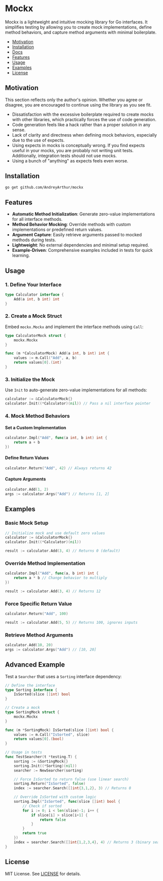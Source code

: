 # Mockx

Mockx is a lightweight and intuitive mocking library for Go interfaces. It simplifies testing by allowing you to create mock implementations, define method behaviors, and capture method arguments with minimal boilerplate.

- [Motivation](#motivation)
- [Installation](#installation)
- [Docs](https://pkg.go.dev/github.com/AndreyArthur/mockx)
- [Features](#features)
- [Usage](#usage)
- [Examples](#examples)
- [License](#license)

## Motivation

This section reflects only the author's opinion. Whether you agree or disagree, you are encouraged to continue using the library as you see fit.

- Dissatisfaction with the excessive boilerplate required to create mocks with other libraries, which practically forces the use of code generation.
- Code generation feels like a hack rather than a proper solution in any sense.
- Lack of clarity and directness when defining mock behaviors, especially due to the use of expects.
- Using expects in mocks is conceptually wrong. If you find expects useful in your mocks, you are probably not writing unit tests. Additionally, integration tests should not use mocks.
- Using a bunch of "anything" as expects feels even worse.

## Installation

```bash
go get github.com/AndreyArthur/mockx
```

## Features

- **Automatic Method Initialization**: Generate zero-value implementations for all interface methods.
- **Method Behavior Mocking**: Override methods with custom implementations or predefined return values.
- **Argument Capture**: Easily retrieve arguments passed to mocked methods during tests.
- **Lightweight**: No external dependencies and minimal setup required.
- **Example-Driven**: Comprehensive examples included in tests for quick learning.

## Usage

### 1. Define Your Interface

```go
type Calculator interface {
    Add(a int, b int) int
}
```

### 2. Create a Mock Struct

Embed `mockx.Mockx` and implement the interface methods using `Call`:

```go
type CalculatorMock struct {
    mockx.Mockx
}

func (m *CalculatorMock) Add(a int, b int) int {
    values := m.Call("Add", a, b)
    return values[0].(int)
}
```

### 3. Initialize the Mock

Use `Init` to auto-generate zero-value implementations for all methods:

```go
calculator := &CalculatorMock{}
calculator.Init((*Calculator)(nil)) // Pass a nil interface pointer
```

### 4. Mock Method Behaviors

#### Set a Custom Implementation

```go
calculator.Impl("Add", func(a int, b int) int {
    return a + b
})
```

#### Define Return Values

```go
calculator.Return("Add", 42) // Always returns 42
```

#### Capture Arguments

```go
calculator.Add(1, 2)
args := calculator.Args("Add") // Returns [1, 2]
```

## Examples

### Basic Mock Setup

```go
// Initialize mock and use default zero values
calculator := &CalculatorMock{}
calculator.Init((*Calculator)(nil))

result := calculator.Add(3, 4) // Returns 0 (default)
```

### Override Method Implementation

```go
calculator.Impl("Add", func(a, b int) int {
    return a * b // Change behavior to multiply
})

result := calculator.Add(3, 4) // Returns 12
```

### Force Specific Return Value

```go
calculator.Return("Add", 100)

result := calculator.Add(5, 5) // Returns 100, ignores inputs
```

### Retrieve Method Arguments

```go
calculator.Add(10, 20)
args := calculator.Args("Add") // [10, 20]
```

## Advanced Example

Test a `Searcher` that uses a `Sorting` interface dependency:

```go
// Define the interface
type Sorting interface {
    IsSorted(slice []int) bool
}

// Create a mock
type SortingMock struct {
    mockx.Mockx
}

func (m *SortingMock) IsSorted(slice []int) bool {
    values := m.Call("IsSorted", slice)
    return values[0].(bool)
}

// Usage in tests
func TestSearcher(t *testing.T) {
    sorting := &SortingMock{}
    sorting.Init((*Sorting)(nil))
    searcher := NewSearcher(sorting)

    // Force IsSorted to return false (use linear search)
    sorting.Return("IsSorted", false)
    index := searcher.Search([]int{3,1,2}, 3) // Returns 0

    // Override IsSorted with custom logic
    sorting.Impl("IsSorted", func(slice []int) bool {
        // Check if sorted
        for i := 0; i < len(slice)-1; i++ {
            if slice[i] > slice[i+1] {
                return false
            }
        }
        return true
    })
    index = searcher.Search([]int{1,2,3,4}, 4) // Returns 3 (binary search)
}
```

## License

MIT License. See [LICENSE](LICENSE) for details.
